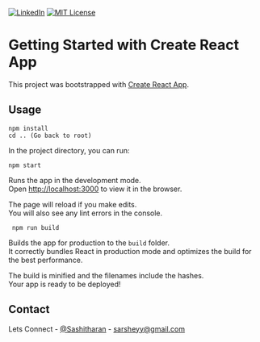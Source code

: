 [![LinkedIn][linkedin-shield]][linkedin-url]
[![MIT License][license-shield]][license-url]



# Getting Started with Create React App

This project was bootstrapped with [Create React App](https://github.com/facebook/create-react-app).

## Usage

  ``` 
 npm install
 cd .. (Go back to root)
 ```
In the project directory, you can run:

 ``` 
 npm start
 ```
Runs the app in the development mode.\
Open [http://localhost:3000](http://localhost:3000) to view it in the browser.

The page will reload if you make edits.\
You will also see any lint errors in the console.

``` 
 npm run build
 ```

Builds the app for production to the `build` folder.\
It correctly bundles React in production mode and optimizes the build for the best performance.

The build is minified and the filenames include the hashes.\
Your app is ready to be deployed!

<!-- CONTACT -->
## Contact

Lets Connect - [@Sashitharan](https://www.linkedin.com/in/sashitharan/) - sarsheyy@gmail.com

<!-- MARKDOWN LINKS & IMAGES -->
<!-- https://www.markdownguide.org/basic-syntax/#reference-style-links -->
[license-shield]: https://img.shields.io/github/license/othneildrew/Best-README-Template.svg?style=for-the-badge
[license-url]: https://github.com/othneildrew/Best-README-Template/blob/master/LICENSE.txt
[linkedin-shield]: https://img.shields.io/badge/-LinkedIn-black.svg?style=for-the-badge&logo=linkedin&colorB=555
[linkedin-url]: https://www.linkedin.com/in/sashitharan/


